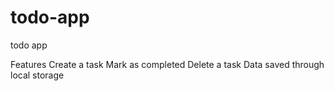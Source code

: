 # todo-app
todo app 

Features
Create a task
Mark as completed
Delete a task
Data saved through local storage
